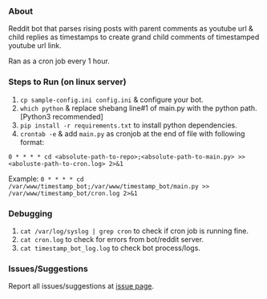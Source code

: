 ### About
Reddit bot that parses rising posts with parent comments as youtube url & child replies as timestamps to create grand child comments of timestamped youtube url link.

Ran as a cron job every 1 hour.

### Steps to Run (on linux server)
1. `cp sample-config.ini config.ini` & configure your bot.
2. `which python` & replace shebang line#1 of main.py with the python path. [Python3 recommended]
3. `pip install -r requirements.txt` to install python dependencies.
4.  `crontab -e` & add `main.py` as cronjob at the end of file with following format:

`0 * * * * cd <absolute-path-to-repo>;<absolute-path-to-main.py> >> <aboluste-path-to-cron.log> 2>&1`

Example:
`0 * * * * cd /var/www/timestamp_bot;/var/www/timestamp_bot/main.py >> /var/www/timestamp_bot/cron.log 2>&1`

### Debugging
1. `cat /var/log/syslog | grep cron` to check if cron job is running fine.
2. `cat cron.log` to check for errors from bot/reddit server.
3. `cat timestamp_bot_log.log` to check bot process/logs.

### Issues/Suggestions
Report all issues/suggestions at <a href="https://github.com/ankitgyawali/reddit-timestamp-bot/issues" target="_blank">issue page</a>.